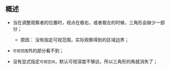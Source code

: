 ## 概述

* 当在调整观察者的位置时，视点在极右，或者极左的时候，三角形会缺少一部分；
  + 原因： 没有指定可视范围，实际观察得到的区域边界；

* `可视范围`外的部分看不到；

* 没有显式指定`可视空间`，默认可视深度不够远，所以三角形的角就消失了；